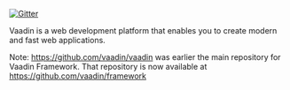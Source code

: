 [![Gitter](https://badges.gitter.im/Join%20Chat.svg)](https://gitter.im/vaadin?utm_source=badge&utm_medium=badge&utm_campaign=pr-badge)

Vaadin is a web development platform that enables you to create modern and fast web applications.

Note: https://github.com/vaadin/vaadin was earlier the main repository for
Vaadin Framework. That repository is now available at
https://github.com/vaadin/framework
